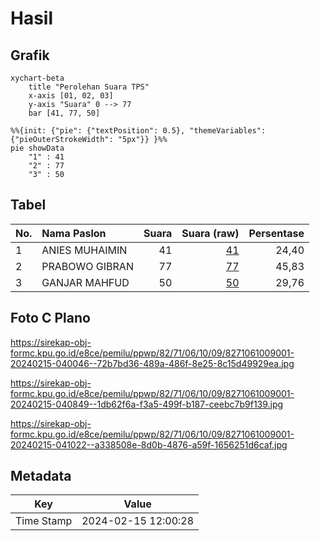 # Hasil

## Grafik

```mermaid
xychart-beta
    title "Perolehan Suara TPS"
    x-axis [01, 02, 03]
    y-axis "Suara" 0 --> 77
    bar [41, 77, 50]
```

```mermaid
%%{init: {"pie": {"textPosition": 0.5}, "themeVariables": {"pieOuterStrokeWidth": "5px"}} }%%
pie showData
    "1" : 41
    "2" : 77
    "3" : 50
```

## Tabel

| No. | Nama Paslon    | Suara | Suara (raw) | Persentase |
|:--- |:-------------- | -----:| -----------:| ----------:|
| 1   | ANIES MUHAIMIN | 41    | [41][p-1]   | 24,40      |
| 2   | PRABOWO GIBRAN | 77    | [77][p-2]   | 45,83      |
| 3   | GANJAR MAHFUD  | 50    | [50][p-3]   | 29,76      |


[p-1]: https://github.com/gigit-pemilu/pemilu-2024-82-maluku-utara/blob/main/pilpres/hitung-suara/sub/82-maluku-utara/sub/71-kota-ternate/sub/06-kota-ternate-tengah/sub/1009-gamalama/sub/001-tps/sub/paslon-1.txt
[p-2]: https://github.com/gigit-pemilu/pemilu-2024-82-maluku-utara/blob/main/pilpres/hitung-suara/sub/82-maluku-utara/sub/71-kota-ternate/sub/06-kota-ternate-tengah/sub/1009-gamalama/sub/001-tps/sub/paslon-2.txt
[p-3]: https://github.com/gigit-pemilu/pemilu-2024-82-maluku-utara/blob/main/pilpres/hitung-suara/sub/82-maluku-utara/sub/71-kota-ternate/sub/06-kota-ternate-tengah/sub/1009-gamalama/sub/001-tps/sub/paslon-3.txt

## Foto C Plano

https://sirekap-obj-formc.kpu.go.id/e8ce/pemilu/ppwp/82/71/06/10/09/8271061009001-20240215-040046--72b7bd36-489a-486f-8e25-8c15d49929ea.jpg

https://sirekap-obj-formc.kpu.go.id/e8ce/pemilu/ppwp/82/71/06/10/09/8271061009001-20240215-040849--1db62f6a-f3a5-499f-b187-ceebc7b9f139.jpg

https://sirekap-obj-formc.kpu.go.id/e8ce/pemilu/ppwp/82/71/06/10/09/8271061009001-20240215-041022--a338508e-8d0b-4876-a59f-1656251d6caf.jpg


## Metadata

| Key        | Value               |
| ---------- | ------------------- |
| Time Stamp | 2024-02-15 12:00:28 |



